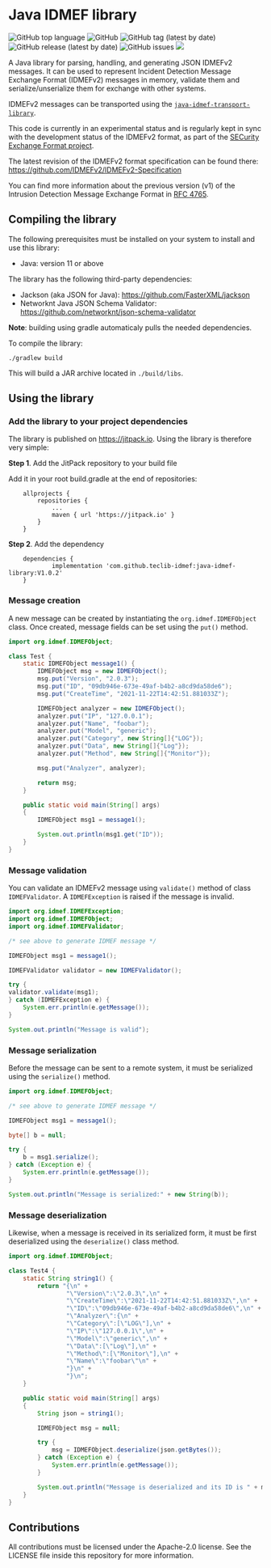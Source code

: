 # Java IDMEF library

![GitHub top language](https://img.shields.io/github/languages/top/teclib-idmef/java-idmef-library) 
![GitHub](https://img.shields.io/github/license/teclib-idmef/java-idmef-library) 
![GitHub tag (latest by date)](https://img.shields.io/github/v/tag/teclib-idmef/java-idmef-library) 
![GitHub release (latest by date)](https://img.shields.io/github/v/release/teclib-idmef/java-idmef-library)
![GitHub issues](https://img.shields.io/github/issues/teclib-idmef/java-idmef-library)
[![](https://jitpack.io/v/teclib-idmef/java-idmef-library.svg)](https://jitpack.io/#teclib-idmef/java-idmef-library)

A Java library for parsing, handling, and generating JSON IDMEFv2 messages. It can be used to represent Incident Detection Message Exchange Format (IDMEFv2) messages in memory, validate them and serialize/unserialize them for exchange with other systems.

IDMEFv2 messages can be transported using the [`java-idmef-transport-library`](https://github.com/teclib-idmef/java-idmef-transport-library).

This code is currently in an experimental status and is regularly kept in sync with the development status of the IDMEFv2 format, as part of the [SECurity Exchange Format project](https://www.secef.net/).

The latest revision of the IDMEFv2 format specification can be found there: https://github.com/IDMEFv2/IDMEFv2-Specification

You can find more information about the previous version (v1) of the Intrusion Detection Message Exchange Format in [RFC 4765](https://tools.ietf.org/html/rfc4765).

## Compiling the library

The following prerequisites must be installed on your system to install and use this library:

* Java: version 11 or above

The library has the following third-party dependencies:

* Jackson (aka JSON for Java): https://github.com/FasterXML/jackson
* Networknt Java JSON Schema Validator: https://github.com/networknt/json-schema-validator

**Note**: building using gradle automaticaly pulls the needed dependencies.

To compile the library:

``` shell
./gradlew build
``` 

This will build a JAR archive located in `./build/libs`.

## Using the library

### Add the library to your project dependencies

The library is published on https://jitpack.io. Using the library is therefore very simple:

**Step 1**. Add the JitPack repository to your build file

Add it in your root build.gradle at the end of repositories:

```
	allprojects {
		repositories {
			...
			maven { url 'https://jitpack.io' }
		}
	}
```

**Step 2**. Add the dependency

```
	dependencies {
	        implementation 'com.github.teclib-idmef:java-idmef-library:V1.0.2'
	}
```

### Message creation

A new message can be created by instantiating the `org.idmef.IDMEFObject` class. Once created, message fields can be set using the `put()` method.

``` java
import org.idmef.IDMEFObject;

class Test {
    static IDMEFObject message1() {
        IDMEFObject msg = new IDMEFObject();
        msg.put("Version", "2.0.3");
        msg.put("ID", "09db946e-673e-49af-b4b2-a8cd9da58de6");
        msg.put("CreateTime", "2021-11-22T14:42:51.881033Z");

        IDMEFObject analyzer = new IDMEFObject();
        analyzer.put("IP", "127.0.0.1");
        analyzer.put("Name", "foobar");
        analyzer.put("Model", "generic");
        analyzer.put("Category", new String[]{"LOG"});
        analyzer.put("Data", new String[]{"Log"});
        analyzer.put("Method", new String[]{"Monitor"});

        msg.put("Analyzer", analyzer);

        return msg;
    }

    public static void main(String[] args)
    {
        IDMEFObject msg1 = message1();

    	System.out.println(msg1.get("ID"));
    }
}
```

### Message validation

You can validate an IDMEFv2 message using `validate()` method of class `IDMEFValidator`. A `IDMEFException` is raised if the message is invalid.

``` java
import org.idmef.IDMEFException;
import org.idmef.IDMEFObject;
import org.idmef.IDMEFValidator;

/* see above to generate IDMEF message */

IDMEFObject msg1 = message1();

IDMEFValidator validator = new IDMEFValidator();

try {
validator.validate(msg1);
} catch (IDMEFException e) {
    System.err.println(e.getMessage());
}

System.out.println("Message is valid");
```

### Message serialization

Before the message can be sent to a remote system, it must be serialized using the `serialize()` method.

``` java
import org.idmef.IDMEFObject;

/* see above to generate IDMEF message */

IDMEFObject msg1 = message1();

byte[] b = null;

try {
    b = msg1.serialize();
} catch (Exception e) {
    System.err.println(e.getMessage());
}

System.out.println("Message is serialized:" + new String(b));
```

### Message deserialization

Likewise, when a message is received in its serialized form, it must be first deserialized using the `deserialize()` class method.

``` java
import org.idmef.IDMEFObject;

class Test4 {
    static String string1() {
        return "{\n" +
                "\"Version\":\"2.0.3\",\n" +
                "\"CreateTime\":\"2021-11-22T14:42:51.881033Z\",\n" +
                "\"ID\":\"09db946e-673e-49af-b4b2-a8cd9da58de6\",\n" +
                "\"Analyzer\":{\n" +
                "\"Category\":[\"LOG\"],\n" +
                "\"IP\":\"127.0.0.1\",\n" +
                "\"Model\":\"generic\",\n" +
                "\"Data\":[\"Log\"],\n" +
                "\"Method\":[\"Monitor\"],\n" +
                "\"Name\":\"foobar\"\n" +
                "}\n" +
                "}\n";
    }

    public static void main(String[] args)
    {
    	String json = string1();

        IDMEFObject msg = null;

        try {
            msg = IDMEFObject.deserialize(json.getBytes());
        } catch (Exception e) {
            System.err.println(e.getMessage());
        }

    	System.out.println("Message is deserialized and its ID is " + msg.get("ID"));
    }
}
```

## Contributions

All contributions must be licensed under the Apache-2.0 license. See the LICENSE file inside this repository for more information.

